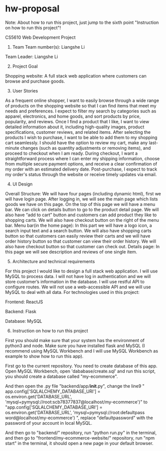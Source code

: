 # hw-proposal

Note: About how to run this project, just jump to the sixth point "Instruction on how to run this project"!

 CS5610 Web Development 
Project
1.	Team
Team number(s): Liangshe Li

Team Leader: Liangshe Li

2.	Project Goal

Shopping website: A full stack web application where customers can browse and purchase goods.

3.	User Stories

As a frequent online shopper, I want to easily browse through a wide range of products on the shopping website so that I can find items that meet my needs and preferences. I expect to filter my search by categories such as apparel, electronics, and home goods, and sort products by price, popularity, and reviews. Once I find a product that I like, I want to view detailed information about it, including high-quality images, product specifications, customer reviews, and related items. After selecting the products I wish to purchase, I want to be able to add them to my shopping cart seamlessly. I should have the option to review my cart, make any last-minute changes (such as quantity adjustments or removing items), and proceed to checkout when I am ready. During checkout, I want a straightforward process where I can enter my shipping information, choose from multiple secure payment options, and receive a clear confirmation of my order with an estimated delivery date. Post-purchase, I expect to track my order's status through the website or receive timely updates via email.

4.	UI Design

Overall Structure: We will have four pages (including dynamic html), first we will have login page. After logging in, we will see the main page which lists goods we have on this page. On the top of this page we will have a menu bar. We can click on details button to go to the product detail page. We will also have “add to cart” button and customers can add product they like to shopping carts. We will also have checkout button on the right of the menu bar.
Menu bar(in the home page): In this part we will have a logo icon, a search input text and a search button. We will also have shopping carts button so that customers can easily review their carts and we will have order history button so that customer can view their order history. We will also have checkout button so that customer can check out.
Details page: In this page we will see description and reviews of one single item.

5.	Architecture and technical requirements

For this project I would like to design a full stack web application. I will use MySQL to process data. I will not have log in authentication and we will store customer’s information in the database. I will use restful API to configure routes. We will not use a web-accessible API and we will use MySQL to deal with all data. For technologies used in this project:

Frontend: ReactJS

Backend: Flask

Database: MySQL 

6. Instruction on how to run this project

First you should make sure that your system has the environment of python3 and node. Make sure you have installed flask and MySQL (I recommend using MySQL Workbench and I will use MySQL Workbench as example to show how to run this app).

First go to the current repository. You need to create database of this app. Open MySQL Workbench, open 'dababase/create.sql' and run this script, you should create a database called "my-ecommerce".

And then open the .py file "backend/app/__init__.py", change the line9 
" app.config['SQLALCHEMY_DATABASE_URI'] = os.environ.get('DATABASE_URL', 'mysql+pymysql://root:scb78377837@localhost/my-ecommerce')"
to 
"app.config['SQLALCHEMY_DATABASE_URI'] = os.environ.get('DATABASE_URL', 'mysql+pymysql://root:defaultpass word@localhost/my-ecommerce') ",
replace "defaultpassword" with the password of your account in local MySQL.

And then go to "backend/" repository, run "python run.py" in the terminal, and then go to "frontend/my-ecommerce-website/" repository, run "npm start" in the terminal, it should open a new page in your default browser.


